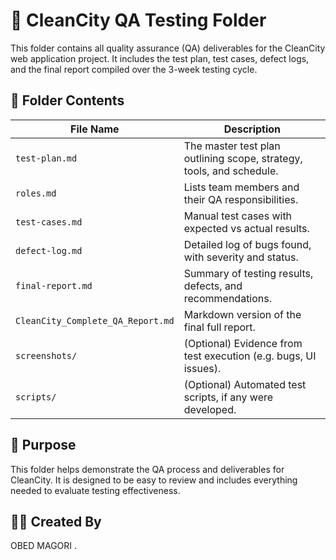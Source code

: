 # 🧪 CleanCity QA Testing Folder

This folder contains all quality assurance (QA) deliverables for the CleanCity web application project. It includes the test plan, test cases, defect logs, and the final report compiled over the 3-week testing cycle.

## 📁 Folder Contents

| File Name                            | Description |
|-------------------------------------|-------------|
| `test-plan.md`                      | The master test plan outlining scope, strategy, tools, and schedule. |
| `roles.md`                          | Lists team members and their QA responsibilities. |
| `test-cases.md`                     | Manual test cases with expected vs actual results. |
| `defect-log.md`                     | Detailed log of bugs found, with severity and status. |
| `final-report.md`                   | Summary of testing results, defects, and recommendations. |
| `CleanCity_Complete_QA_Report.md`   | Markdown version of the final full report. |
| `screenshots/`                      | (Optional) Evidence from test execution (e.g. bugs, UI issues). |
| `scripts/`                          | (Optional) Automated test scripts, if any were developed. |

## 🧠 Purpose
This folder helps demonstrate the QA process and deliverables for CleanCity. It is designed to be easy to review and includes everything needed to evaluate testing effectiveness.

## 👩‍💻 Created By
OBED MAGORI .
